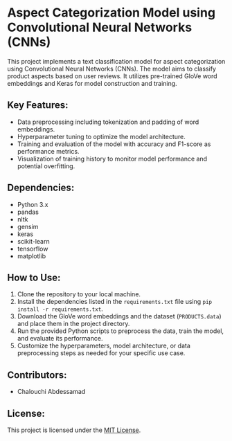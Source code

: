 # Aspect Categorization Model using Convolutional Neural Networks (CNNs)

This project implements a text classification model for aspect categorization using Convolutional Neural Networks (CNNs). The model aims to classify product aspects based on user reviews. It utilizes pre-trained GloVe word embeddings and Keras for model construction and training.

## Key Features:

- Data preprocessing including tokenization and padding of word embeddings.
- Hyperparameter tuning to optimize the model architecture.
- Training and evaluation of the model with accuracy and F1-score as performance metrics.
- Visualization of training history to monitor model performance and potential overfitting.

## Dependencies:

- Python 3.x
- pandas
- nltk
- gensim
- keras
- scikit-learn
- tensorflow
- matplotlib

## How to Use:

1. Clone the repository to your local machine.
2. Install the dependencies listed in the `requirements.txt` file using `pip install -r requirements.txt`.
3. Download the GloVe word embeddings and the dataset (`PRODUCTS.data`) and place them in the project directory.
4. Run the provided Python scripts to preprocess the data, train the model, and evaluate its performance.
5. Customize the hyperparameters, model architecture, or data preprocessing steps as needed for your specific use case.

## Contributors:

- Chalouchi Abdessamad

## License:

This project is licensed under the [MIT License](LICENSE).
